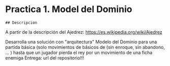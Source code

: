 # Practica 1. Model del Dominio

	## Descripcion

A partir de la descripción del Ajedrez: https://es.wikipedia.org/wiki/Ajedrez

Desarrolla una solución con "arquitectura" Modelo del Dominio para una partida básica (solo movimientos de básicos de (sin enroque, sin abandono, ... ) hasta que un jugador pierda el rey por un movimiento de una ficha enemiga
Entrega: url del repositorio!!!